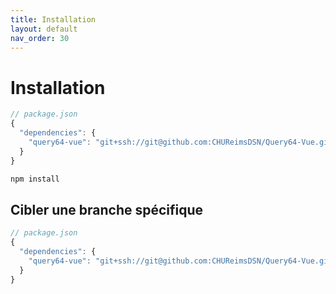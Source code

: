 ```yaml
---
title: Installation
layout: default
nav_order: 30
---
```

# Installation

```ts
// package.json
{
  "dependencies": {
    "query64-vue": "git+ssh://git@github.com:CHUReimsDSN/Query64-Vue.git"
  }
}
```

```sh
npm install
```

## Cibler une branche spécifique

```ts
// package.json
{
  "dependencies": {
    "query64-vue": "git+ssh://git@github.com:CHUReimsDSN/Query64-Vue.git#nom_de_la_branche"
  }
}
```
